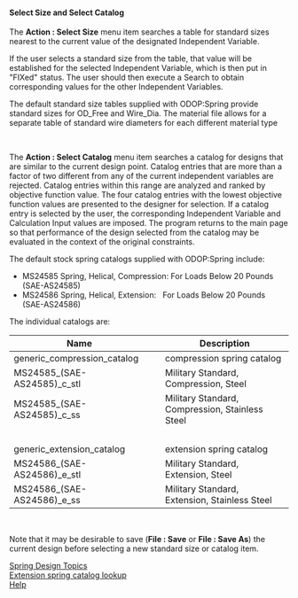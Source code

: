 #### Select Size and Select Catalog

 The **Action : Select Size** menu item searches a table for standard sizes nearest
 to the current value of the designated Independent Variable.

 If the user selects a standard size from the table, that value will be
 established for the selected Independent Variable, which is then put in
 "FIXed" status.  The user should then execute a Search to obtain
 corresponding values for the other Independent Variables.
 
 The default standard size tables supplied with ODOP:Spring provide standard
 sizes for OD\_Free and Wire\_Dia. 
 The material file allows for a separate table of standard wire diameters 
 for each different material type 

&nbsp;

 The **Action : Select Catalog** menu item searches a catalog for 
 designs that are similar to the current design point. 
 Catalog entries that  are more than a factor of two different from any 
 of the current independent variables are rejected. 
 Catalog entries within this range are analyzed and ranked by objective function value. 
 The four catalog entries with the lowest objective function values are presented to
 the designer for selection. 
 If a catalog entry is selected by the user, 
 the corresponding Independent Variable and Calculation Input values are imposed.
 The program returns to the main page so that performance of the design selected
 from the catalog may be evaluated in the context of the original constraints.

 The default stock spring catalogs supplied with ODOP:Spring include:   
*  MS24585 Spring, Helical, Compression:  For Loads Below 20 Pounds &nbsp; (SAE-AS24585)   
*  MS24586 Spring, Helical, Extension: &nbsp; For Loads Below 20 Pounds &nbsp; (SAE-AS24586)   

The individual catalogs are:   
 
 Name | &nbsp; | Description
--- | --- | ---
generic\_compression\_catalog  | &nbsp; | compression spring catalog 
MS24585\_(SAE-AS24585)\_c\_stl | &nbsp; | Military Standard, Compression, Steel 
MS24585\_(SAE-AS24585)\_c\_ss  | &nbsp; | Military Standard, Compression, Stainless Steel 
&nbsp;                         | &nbsp; | &nbsp; 
generic\_extension\_catalog    | &nbsp; | extension spring catalog 
MS24586\_(SAE-AS24586)\_e\_stl | &nbsp; | Military Standard, Extension, Steel 
MS24586\_(SAE-AS24586)\_e\_ss  | &nbsp; | Military Standard, Extension, Stainless Steel 
 
&nbsp;

 Note that it may be desirable to save (**File : Save** or **File : Save As**) the current
 design before selecting a new standard size or catalog item.
 
 
[Spring Design Topics](./)   
[Extension spring catalog lookup](../htt#e_springCatLookup)   
[Help](../)   

 